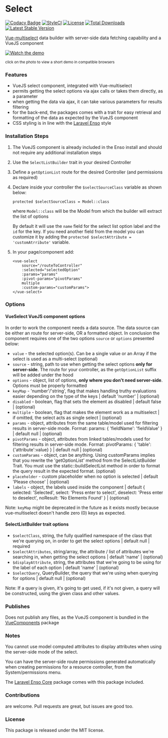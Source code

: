 <!--h-->
# Select
[![Codacy Badge](https://api.codacy.com/project/badge/Grade/c6799b0705d34fdab5cd100e7cfe6312)](https://www.codacy.com/app/laravel-enso/Select?utm_source=github.com&utm_medium=referral&utm_content=laravel-enso/Select&utm_campaign=badger)
[![StyleCI](https://styleci.io/repos/85489940/shield?branch=master)](https://styleci.io/repos/85489940)
[![License](https://poser.pugx.org/laravel-enso/select/license)](https://https://packagist.org/packages/laravel-enso/select)
[![Total Downloads](https://poser.pugx.org/laravel-enso/select/downloads)](https://packagist.org/packages/laravel-enso/select)
[![Latest Stable Version](https://poser.pugx.org/laravel-enso/select/version)](https://packagist.org/packages/laravel-enso/select)
<!--/h-->

[Vue-multiselect](https://github.com/monterail/vue-multiselect) data builder with server-side data fetching capability and a VueJS component

[![Watch the demo](https://laravel-enso.github.io/select/screenshots/bulma_031.png)](https://laravel-enso.github.io/select/videos/bulma_demo_01.webm)

<sup>click on the photo to view a short demo in compatible browsers</sup>

### Features

- VueJS select component, integrated with Vue-multiselect
- permits getting the select options via ajax calls or takes them directly, as a parameter
- when getting the data via ajax, it can take various parameters for results filtering
- for the back-end, the packages comes with a trait for easy retrieval and formatting of the data 
as expected by the VueJS component
- CSS styling is in line with the [Laravel Enso](https://github.com/laravel-enso/Enso) style

### Installation Steps

1. The VueJS component is already included in the Enso install and should not require any additional installation steps

2. Use the `SelectListBuilder` trait in your desired Controller

3. Define a `getOptionList` route for the desired Controller (and permissions as required)

4. Declare inside your controller the `$selectSourceClass` variable as shown below:
	
	`protected $selectSourceClass = Model::class`
	
	where `Model::class` will be the Model from which the builder will extract the list of options
	
	By default it will use the `name` field for the select list option label and the `id` for the key.
	If you need another field from the model you can customize it by adding the `protected $selectAttribute = 'customAtrribute'` variable.

5. In your page/component add:

    ```
    <vue-select 
        source="/routeToController"        
        :selected="selectedOption"
        :params="params"
        :pivot-params="pivotParams"
        multiple
        :custom-params="customParams">
    </vue-select>
    ```

### Options

#### VueSelect VueJS component options 

In order to work the component needs a data source. The data source can be either an route for server-side, OR a formatted object.
In conclusion the component requires one of the two options `source` or `options` presented below:

- `value` - the selected option(s). Can be a single value or an Array if the select is used as a multi-select (optional)
- `source` - string, path to use when getting the select options **only for server-side**. 
The route for your controller, as the `getOptionList` suffix will be added under the hood
- `options` - object, list of options, **only where you don't need server-side**. Options must be properly formatted
- `keyMap` - 'number'/'string', flag that makes handling truthy evaluations easier depending on the type of the keys | default 'number' | (optional)  
- `disabled` - boolean, flag that sets the element as disabled | default false | (optional)
- `multiple` - boolean, flag that makes the element work as a multiselect | if omitted, the select acts as single select | (optional)
- `params` - object, attributes from the same table/model used for filtering results in server-side mode. 
Format: params: { 'fieldName': 'fieldValue' } | default null | (optional)
- `pivotParams` - object, attributes from linked tables/models used for filtering results in server-side mode. 
Format: pivotParams: { 'table': {'attribute':value} } | default null | (optional)
- `customParams` - object, can be anything. 
Using customParams implies that you rewrite the 'getOptionList' method from the SelectListBuilder Trait. 
You must use the static::buildSelectList method in order to format the query result in the expected format. (optional)
- `placeholder` - custom placeholder when no option is selected | default 'Please choose' | (optional)
- `labels` - object, the labels used inside the component | default { selected: 'Selected', select: 'Press enter to select', deselect: 'Press enter to deselect', noResult: 'No Elements Found' } | (optional)

Note: `keyMap` might be deprecated in the future as it exists mostly because vue-multiselect doesn't handle zero (0) keys as expected.

#### SelectListBuilder trait options

- `$selectClass`, string, the fully qualified namespace of the class that we're querying on, in order to get the select options | default null | required
- `$selectAttributes`, string/array, the attribute / list of attributes we're searching in, when getting the select options | default 'name' | (optional) 
- `$displayAttribute`, string, the attributes that we're going to be using for the label of each option | default 'name' | (optional)
- `$selectQuery`, QueryBuilder, the query that we're using when querying for options | default null | (optional)

Note: If a query is given, it's going to get used, if it's not given, a query will be constructed, using the given class and other values.

### Publishes

Does not publish any files, as the VueJS component is bundled in the [VueComponents](https://github.com/laravel-enso/VueComponents) package

### Notes

You cannot use model computed attributes to display attributes when using the server-side mode of the select.

You can have the server-side route permissions generated automatically when creating permissions for a resource controller, from the System/permissions menu.

The [Laravel Enso Core](https://github.com/laravel-enso/Core) package comes with this package included.

<!--h-->
### Contributions

are welcome. Pull requests are great, but issues are good too.

### License

This package is released under the MIT license.
<!--/h-->